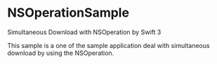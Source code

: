 # NSOperationSample
Simultaneous Download with NSOperation by Swift 3

This sample is a one of the sample application deal with simultaneous download by using the NSOperation.
